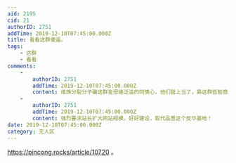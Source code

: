 ```yaml
---
aid: 2195
cid: 21
authorID: 2751
addTime: 2019-12-10T07:45:00.000Z
title: 看看这群傻逼。
tags:
    - 这群
    - 看看
comments:
    -
        authorID: 2751
        addTime: 2019-12-10T07:45:00.000Z
        content: 维族分裂分子骗这群圣母婊泛滥的同情心，他们就上当了，靠这群低智商反华的货民主？做梦去吧。
    -
        authorID: 2751
        addTime: 2019-12-10T07:45:00.000Z
        content: 强烈要求站长扩大网站规模，好好建设，取代品葱这个反华基地！
date: 2019-12-10T07:45:00.000Z
category: 无人区
---
```


https://pincong.rocks/article/10720 。
